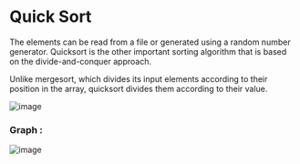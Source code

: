 # Quick Sort

The elements can be read from a file or generated using a random number generator. Quicksort is the other important sorting algorithm that is based on the divide-and-conquer approach.

Unlike mergesort, which divides its input elements according to their position in the array, quicksort divides them according to their value.

![image](https://github.com/user-attachments/assets/939df363-e6b2-44df-af0f-9779c0c66fd2)

### Graph : <br>

![image](https://github.com/user-attachments/assets/b869aef2-e03e-4d24-a271-7ad4bb9a582c)


